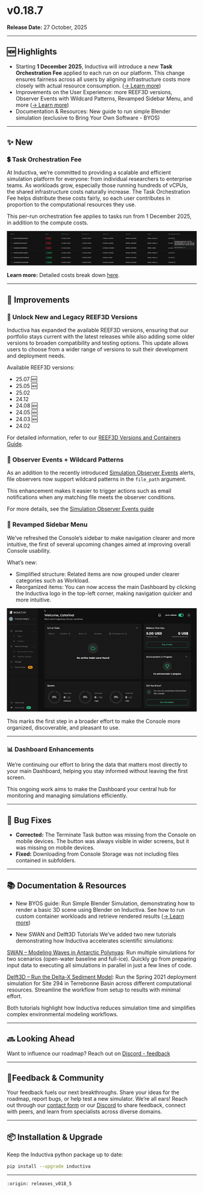 # v0.18.7

**Release Date:** 27 October, 2025 

---

## 🆕 Highlights

- Starting **1 December 2025**, Inductiva will introduce a new **Task Orchestration Fee** applied to each run on our platform. This change ensures fairness across all users by aligning infrastructure costs more closely with actual resource consumption. ([→ Learn more](#-task-orchestration-fee))
- Improvements on the User Experience: more REEF3D versions, Observer Events with Wildcard Patterns, Revamped Sidebar Menu, and more ([→ Learn more](#-improvements))
- Documentation & Resources: New guide to run simple Blender simulation (exclusive to Bring Your Own Software - BYOS)

---

## ✨ New 

### 💲 Task Orchestration Fee
At Inductiva, we’re committed to providing a scalable and efficient simulation platform for everyone: from individual researchers to enterprise teams. As workloads grow, especially those running hundreds of vCPUs, the shared infrastructure costs naturally increase.
The Task Orchestration Fee helps distribute these costs fairly, so each user contributes in proportion to the computational resources they use.

This per-run orchestration fee applies to tasks run from 1 December 2025, in addition to the compute costs.

![Notifications_settings](../_static/Task_Orchestration_Fee.png)

**Learn more:** Detailed costs break down [here](https://inductiva.ai/guides/how-it-works/basics/how-much-does-it-cost).

---

## 🚀 Improvements

### 🌊 Unlock New and Legacy REEF3D Versions

Inductiva has expanded the available REEF3D versions, ensuring that our portfolio stays current with the latest releases while also adding some older versions to broaden compatibility and testing options. This update allows users to choose from a wider range of versions to suit their development and deployment needs.

Available REEF3D versions:
- 25.07 🆕
- 25.05 🆕
- 25.02
- 24.12
- 24.08 🆕
- 24.05 🆕
- 24.03 🆕
- 24.02

For detailed information, refer to our [REEF3D Versions and Containers Guide](https://inductiva.ai/guides/reef3d/versions-and-containers).


### 👀 Observer Events + Wildcard Patterns

As an addition to the recently introduced [Simulation Observer Events](https://inductiva.ai/guides/release-notes/releases/v0-18/sections/v0-18-4#observer-events) alerts, file observers now support wildcard patterns in the ```file_path``` argument.

This enhancement makes it easier to trigger actions such as email notifications when any matching file meets the observer conditions.

For more details, see the [Simulation Observer Events guide](https://inductiva.ai/guides/scale-up/optimize-workflow/alerts-events/sections/observer-events#wildcard-file-observer-registration)


### 🧭 Revamped Sidebar Menu

We’ve refreshed the Console’s sidebar to make navigation clearer and more intuitive, the first of several upcoming changes aimed at improving overall Console usability.

What’s new:
- Simplified structure: Related items are now grouped under clearer categories such as Workload.
- Reorganized items: You can now access the main Dashboard by clicking the Inductiva logo in the top-left corner, making navigation quicker and more intuitive. 

![New_menu](../_static/New_menu.gif)

This marks the first step in a broader effort to make the Console more organized, discoverable, and pleasant to use.

---

### 📊 Dashboard Enhancements

We’re continuing our effort to bring the data that matters most directly to your main Dashboard, helping you stay informed without leaving the first screen.

This ongoing work aims to make the Dashboard your central hub for monitoring and managing simulations efficiently.


---

## 🐛 Bug Fixes

- **Corrected:** The Terminate Task button was missing from the Console on mobile devices. The button was always visible in wider screens, but it was missing on mobile devices.
- **Fixed:** Downloading from Console Storage was not including files contained in subfolders.
---

## 📚 Documentation & Resources

- New BYOS guide: Run Simple Blender Simulation, demonstrating how to render a basic 3D scene using Blender on Inductiva. See how to run custom container workloads and retrieve rendered results ([→ Learn more](https://inductiva.ai/guides/expand/bring-your-own-software/run-blender-simulation))

- New SWAN and Delft3D Tutorials
We’ve added two new tutorials demonstrating how Inductiva accelerates scientific simulations:

[SWAN – Modeling Waves in Antarctic Polynyas](https://inductiva.ai/guides/swan/modeling-waves-in-polynyas/index): Run multiple simulations for two scenarios (open-water baseline and full-ice). Quickly go from preparing input data to executing all simulations in parallel in just a few lines of code.

[Delft3D – Run the Delta-X Sediment Model](https://inductiva.ai/guides/delft3d/run-delta-x-sediment-model/index): Run the Spring 2021 deployment simulation for Site 294 in Terrebonne Basin across different computational resources. Streamline the workflow from setup to results with minimal effort.

Both tutorials highlight how Inductiva reduces simulation time and simplifies complex environmental modeling workflows.

---

## 🔜 Looking Ahead

Want to influence our roadmap? Reach out on [Discord - feedback](https://discord.com/invite/rFkHxVmAbu)

---

## 💬Feedback & Community

Your feedback fuels our next breakthroughs. Share your ideas for the roadmap, report bugs, or help test a new simulator. We’re all ears!
Reach out through our [contact form](https://inductiva.ai/contact) or our [Discord](https://discord.com/invite/rFkHxVmAbu) to share feedback, connect with peers, and learn from specialists across diverse domains.

---

## 📦 Installation & Upgrade

Keep the Inductiva python package up to date: 
```bash
pip install --upgrade inductiva
```

---


```{banner_small}
:origin: releases_v018_5
```